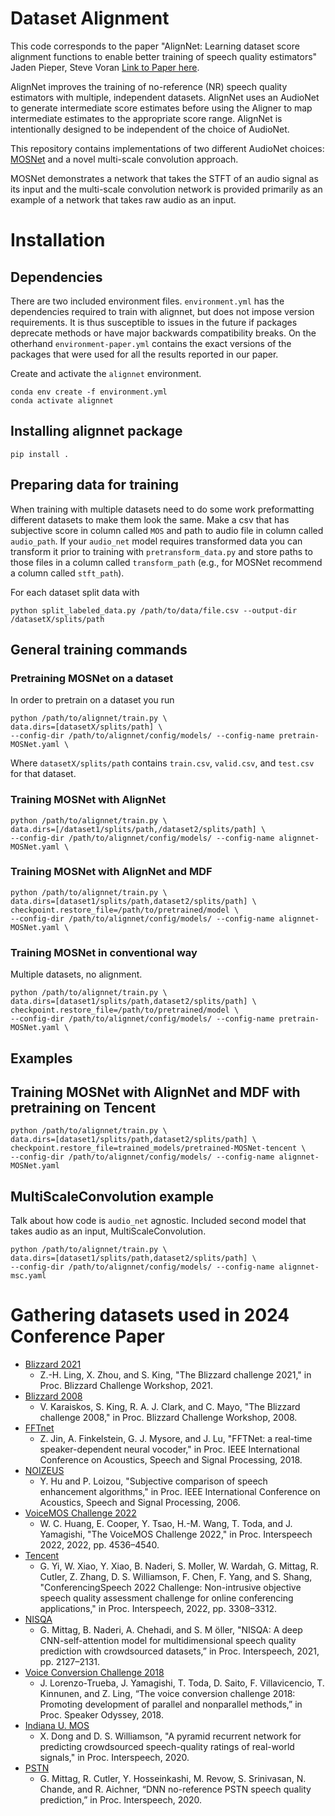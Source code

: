 # Dataset Alignment
This code corresponds to the paper "AlignNet: Learning dataset score alignment functions to enable better training of speech quality estimators" Jaden Pieper, Steve Voran [Link to Paper here](XXX).

AlignNet improves the training of no-reference (NR) speech quality estimators with multiple, independent datasets. AlignNet uses an AudioNet to generate intermediate score estimates before using the Aligner to map intermediate estimates to the appropriate score range.
AlignNet is intentionally designed to be independent of the choice of AudioNet.

This repository contains implementations of two different AudioNet choices: [MOSNet](https://arxiv.org/abs/1904.08352) and a novel multi-scale convolution approach. 

MOSNet demonstrates a network that takes the STFT of an audio signal as its input and the multi-scale convolution network is provided primarily as an example of a network that takes raw audio as an input.

# Installation
## Dependencies
There are two included environment files. `environment.yml` has the dependencies required to train with alignnet, but does not impose version requirements. It is thus susceptible to issues in the future if packages deprecate methods or have major backwards compatibility breaks. On the otherhand `environment-paper.yml` contains the exact versions of the packages that were used for all the results reported in our paper. 

Create and activate the `alignnet` environment.
```
conda env create -f environment.yml
conda activate alignnet
```

## Installing alignnet package
```
pip install .
```

## Preparing data for training
When training with multiple datasets need to do some work preformatting different datasets to make them look the same.
Make a csv that has subjective score in column called `MOS` and path to audio file in column called `audio_path`.
If your `audio_net` model requires transformed data you can transform it prior to training with `pretransform_data.py` and store paths to those files in a column called `transform_path` (e.g., for MOSNet recommend a column called `stft_path`).


For each dataset split data with
```
python split_labeled_data.py /path/to/data/file.csv --output-dir /datasetX/splits/path
```

## General training commands

### Pretraining MOSNet on a dataset
In order to pretrain on a dataset you run
```
python /path/to/alignnet/train.py \
data.dirs=[datasetX/splits/path] \
--config-dir /path/to/alignnet/config/models/ --config-name pretrain-MOSNet.yaml \
```
Where `datasetX/splits/path` contains `train.csv`, `valid.csv`, and `test.csv` for that dataset.

### Training MOSNet with AlignNet
```
python /path/to/alignnet/train.py \
data.dirs=[/dataset1/splits/path,/dataset2/splits/path] \
--config-dir /path/to/alignnet/config/models/ --config-name alignnet-MOSNet.yaml \
```

### Training MOSNet with AlignNet and MDF
```
python /path/to/alignnet/train.py \
data.dirs=[dataset1/splits/path,dataset2/splits/path] \
checkpoint.restore_file=/path/to/pretrained/model \
--config-dir /path/to/alignnet/config/models/ --config-name alignnet-MOSNet.yaml \
```

### Training MOSNet in conventional way
Multiple datasets, no alignment.
```
python /path/to/alignnet/train.py \
data.dirs=[dataset1/splits/path,dataset2/splits/path] \
checkpoint.restore_file=/path/to/pretrained/model \
--config-dir /path/to/alignnet/config/models/ --config-name pretrain-MOSNet.yaml \
```

## Examples
## Training MOSNet with AlignNet and MDF with pretraining on Tencent
```
python /path/to/alignnet/train.py \
data.dirs=[dataset1/splits/path,dataset2/splits/path] \
checkpoint.restore_file=trained_models/pretrained-MOSNet-tencent \
--config-dir /path/to/alignnet/config/models/ --config-name alignnet-MOSNet.yaml
```

## MultiScaleConvolution example
Talk about how code is `audio_net` agnostic. 
Included second model that takes audio as an input, MultiScaleConvolution.
```
python /path/to/alignnet/train.py \
data.dirs=[dataset1/splits/path,dataset2/splits/path] \
--config-dir /path/to/alignnet/config/models/ --config-name alignnet-msc.yaml
```
# Gathering datasets used in 2024 Conference Paper

* [Blizzard 2021](https://www.cstr.ed.ac.uk/projects/blizzard/data.html)
  *  Z.-H. Ling, X. Zhou, and S. King, "The Blizzard challenge 2021," in Proc. Blizzard Challenge Workshop, 2021.
* [Blizzard 2008](https://www.cstr.ed.ac.uk/projects/blizzard/data.html)
  * V. Karaiskos, S. King, R. A. J. Clark, and C. Mayo, "The Blizzard challenge 2008," in Proc. Blizzard Challenge Workshop, 2008.
* [FFTnet](https://gfx.cs.princeton.edu/pubs/Jin_2018_FAR/clips/)
  *  Z. Jin, A. Finkelstein, G. J. Mysore, and J. Lu, "FFTNet: a real-time speaker-dependent neural vocoder," in Proc. IEEE International Conference on Acoustics, Speech and Signal Processing, 2018.
* [NOIZEUS](https://ecs.utdallas.edu/loizou/speech/noizeus/)
  * Y. Hu and P. Loizou, "Subjective comparison of speech enhancement algorithms," in Proc. IEEE International Conference on Acoustics, Speech and Signal Processing, 2006.
* [VoiceMOS Challenge 2022](https://codalab.lisn.upsaclay.fr/competitions/695)
  * W. C. Huang, E. Cooper, Y. Tsao, H.-M. Wang, T. Toda, and J. Yamagishi, "The VoiceMOS Challenge 2022," in Proc. Interspeech 2022, 2022, pp. 4536–4540.
* [Tencent](https://github.com/ConferencingSpeech/ConferencingSpeech2022)
  * G. Yi, W. Xiao, Y. Xiao, B. Naderi, S. Moller, W. Wardah, G. Mittag, R. Cutler, Z. Zhang, D. S. Williamson, F. Chen, F. Yang, and S. Shang, "ConferencingSpeech 2022 Challenge: Non-intrusive objective speech quality assessment challenge for online conferencing applications," in Proc. Interspeech, 2022, pp. 3308–3312.
* [NISQA](https://github.com/gabrielmittag/NISQA/wiki/NISQA-Corpus)
  * G. Mittag, B. Naderi, A. Chehadi, and S. M ̈oller, "NISQA: A deep CNN-self-attention model for multidimensional speech quality prediction with crowdsourced datasets,” in Proc. Interspeech, 2021, pp. 2127–2131.
* [Voice Conversion Challenge 2018](https://datashare.ed.ac.uk/handle/10283/3257)
  * J. Lorenzo-Trueba, J. Yamagishi, T. Toda, D. Saito, F. Villavicencio, T. Kinnunen, and Z. Ling, “The voice conversion challenge 2018: Promoting development of parallel and nonparallel methods,” in Proc. Speaker Odyssey, 2018.
* [Indiana U. MOS](https://github.com/ConferencingSpeech/ConferencingSpeech2022)
  * X. Dong and D. S. Williamson, "A pyramid recurrent network for predicting crowdsourced speech-quality ratings of real-world signals," in Proc. Interspeech, 2020.
* [PSTN](https://github.com/ConferencingSpeech/ConferencingSpeech2022)
  * G. Mittag, R. Cutler, Y. Hosseinkashi, M. Revow, S. Srinivasan, N. Chande, and R. Aichner, “DNN no-reference PSTN speech quality prediction,” in Proc. Interspeech, 2020.